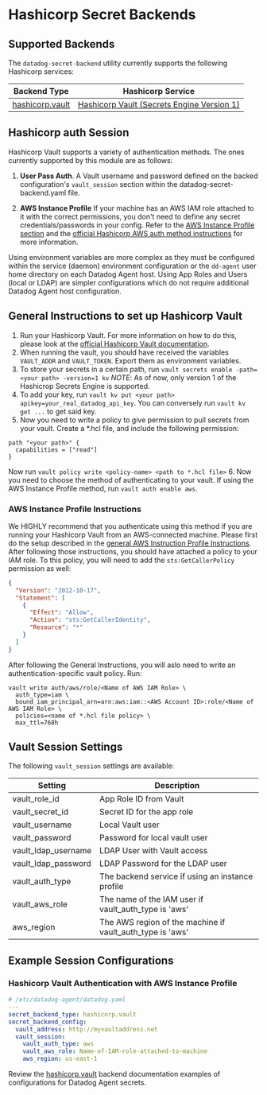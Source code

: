 # Hashicorp Secret Backends

## Supported Backends

The `datadog-secret-backend` utility currently supports the following Hashicorp services:

| Backend Type | Hashicorp Service |
| --- | --- |
| [hashicorp.vault](vault.md) | [Hashicorp Vault (Secrets Engine Version 1)](https://learn.hashicorp.com/tutorials/vault/static-secrets) |


## Hashicorp auth Session

Hashicorp Vault supports a variety of authentication methods. The ones currently supported by this module are as follows:

1. **User Pass Auth**. A Vault username and password defined on the backed configuration's `vault_session` section within the datadog-secret-backend.yaml file.

2. **AWS Instance Profile** If your machine has an AWS IAM role attached to it with the correct permissions, you don't need to define any secret credentials/passwords in your config. Refer to the [AWS Instance Profile section](https://github.com/DataDog/datadog-secret-backend/blob/main/docs/aws/README.md#instance-profile-instructions) and the [official Hashicorp AWS auth method instructions](https://developer.hashicorp.com/vault/docs/auth/aws#aws-auth-method) for more information.

Using environment variables are more complex as they must be configured within the service (daemon) environment configuration or the `dd-agent` user home directory on each Datadog Agent host. Using App Roles and Users (local or LDAP) are simpler configurations which do not require additional Datadog Agent host configuration.

## General Instructions to set up Hashicorp Vault
1. Run your Hashicorp Vault. For more information on how to do this, please look at the [official Hashicorp Vault documentation](https://www.hashicorp.com/en/products/vault). 
2. When running the vault, you should have received the variables `VAULT_ADDR` and `VAULT_TOKEN`. Export them as environment variables.
3. To store your secrets in a certain path, run `vault secrets enable -path=<your path> -version=1 kv` *NOTE*: As of now, only version 1 of the Hashicrop Secrets Engine is supported.
4. To add your key, run `vault kv put <your path> apikey=your_real_datadog_api_key`. You can conversely run `vault kv get ...` to get said key.
5. Now you need to write a policy to give permission to pull secrets from your vault. Create a *.hcl file, and include the following permission:
```
path "<your path>" {
  capabilities = ["read"]
}
```
Now run `vault policy write <policy-name> <path to *.hcl file>`
6. Now you need to choose the method of authenticating to your vault. If using the AWS Instance Profile method, run `vault auth enable aws`. 

### AWS Instance Profile Instructions

We HIGHLY recommend that you authenticate using this method if you are running your Hashicorp Vault from an AWS-connected machine. Please first do the setup described in the [general AWS Instruction Profile Instructions](https://github.com/DataDog/datadog-secret-backend/blob/main/docs/aws/README.md#instance-profile-instructions). After following those instructions, you should have attached a policy to your IAM role. To this policy, you will need to add the `sts:GetCallerPolicy` permission as well:
```json
{
  "Version": "2012-10-17",
  "Statement": [
    {
      "Effect": "Allow",
      "Action": "sts:GetCallerIdentity",
      "Resource": "*"
    }
  ]
}
```
After following the General Instructions, you will aslo need to write an authentication-specific vault policy. Run:
```
vault write auth/aws/role/<Name of AWS IAM Role> \
  auth_type=iam \
  bound_iam_principal_arn=arn:aws:iam::<AWS Account ID>:role/<Name of AWS IAM Role> \
  policies=<name of *.hcl file policy> \
  max_ttl=768h
```

## Vault Session Settings

The following `vault_session` settings are available:

| Setting | Description |
| --- | --- |
| vault_role_id | App Role ID from Vault |
| vault_secret_id | Secret ID for the app role |
| vault_username | Local Vault user |
| vault_password | Password for local vault user |
| vault_ldap_username | LDAP User with Vault access |
| vault_ldap_password | LDAP Password for the LDAP user |
| vault_auth_type | The backend service if using an instance profile |
| vault_aws_role | The name of the IAM user if vault_auth_type is 'aws' |
| aws_region | The AWS region of the machine if vault_auth_type is 'aws' |

## Example Session Configurations

### Hashicorp Vault Authentication with AWS Instance Profile

```yaml
# /etc/datadog-agent/datadog.yaml
---
secret_backend_type: hashicorp.vault
secret_backend_config:
  vault_address: http://myvaultaddress.net
  vault_session:
    vault_auth_type: aws
    vault_aws_role: Name-of-IAM-role-attached-to-machine
    aws_region: us-east-1
```

Review the [hashicorp.vault](vault.md) backend documentation examples of configurations for Datadog Agent secrets.